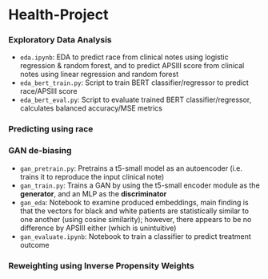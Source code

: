 # Health-Project

### Exploratory Data Analysis
* `eda.ipynb`: EDA to predict race from clinical notes using logistic regression & random forest, and to predict APSIII score from clinical notes using linear regression and random forest
* `eda_bert_train.py`: Script to train BERT classifier/regressor to predict race/APSIII score
* `eda_bert_eval.py`: Script to evaluate trained BERT classifier/regressor, calculates balanced accuracy/MSE metrics

### Predicting using race

### GAN de-biasing
* `gan_pretrain.py`: Pretrains a t5-small model as an autoencoder (i.e. trains it to reproduce the input clinical note)
* `gan_train.py`: Trains a GAN by using the t5-small encoder module as the <b>generator</b>, and an MLP as the <b>discriminator</b>
* `gan_eda`: Notebook to examine produced embeddings, main finding is that the vectors for black and white patients are statistically similar to one another (using cosine similarity); however, there appears to be no difference by APSIII either (which is unintuitive)
* `gan_evaluate.ipynb`: Notebook to train a classifier to predict treatment outcome

### Reweighting using Inverse Propensity Weights

